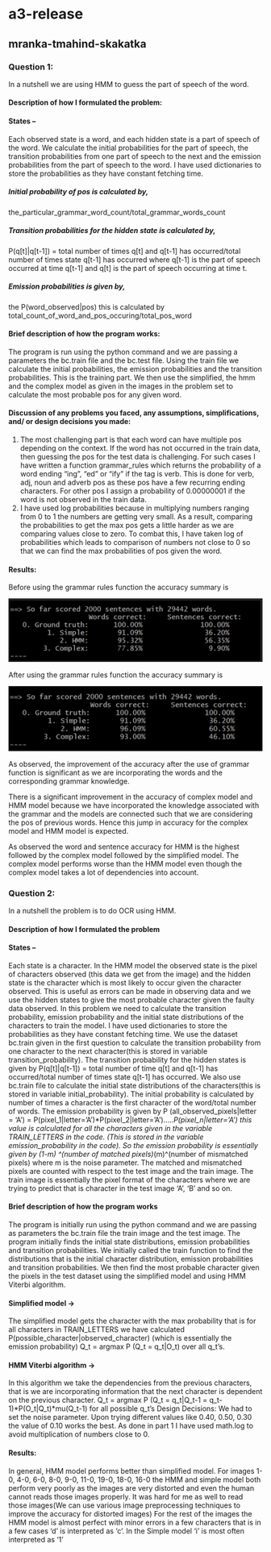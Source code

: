 # a3-release
## mranka-tmahind-skakatka

### Question 1:
In a nutshell we are using HMM to guess the part of speech of the word.
#### Description of how I formulated the problem:
#### States – 
Each observed state is a word, and each hidden state is a part of speech of the word. We calculate the initial probabilities for the part of speech, the transition probabilities from one part of speech to the next and the emission probabilities from the part of speech to the word.
I have used dictionaries to store the probabilities as they have constant fetching time.
##### Initial probability of pos is calculated by,
the_particular_grammar_word_count/total_grammar_words_count
##### Transition probabilities for the hidden state is calculated by,
P(q[t]|q[t-1]) = total number of times q[t] and q[t-1] has occurred/total number of times state q[t-1] has occurred where q[t-1] is the part of speech occurred at time q[t-1] and q[t] is the part of speech occurring at time t.
##### Emission probabilities is given by, 
the P(word_observed|pos) this is calculated by total_count_of_word_and_pos_occuring/total_pos_word
#### Brief description of how the program works:
The program is run using the python command and we are passing a parameters the bc.train file and the bc.test file. Using the train file we calculate the initial probabilities, the emission probabilities and the transition probabilities. This is the training part.
We then use the simplified, the hmm and the complex model as given in the images in the problem set to calculate the most probable pos for any given word.
#### Discussion of any problems you faced, any assumptions, simplifications, and/ or design decisions you made:
1.	The most challenging part is that each word can have multiple pos depending on the context. If the word has not occurred in the train data, then guessing the pos for the test data is challenging. For such cases I have written a function grammar_rules which returns the probability of a word ending “ing”, “ed” or “ify” if the tag is verb. This is done for verb, adj, noun and adverb pos as these pos have a few recurring ending characters. For other pos I assign a probability of 0.00000001 if the word is not observed in the train data.
2.	I have used log probabilities because in multiplying numbers ranging from 0 to 1 the numbers are getting very small. As a result, comparing the probabilities to get the max pos gets a little harder as we are comparing values close to zero. To combat this, I have taken log of probabilities which leads to comparison of numbers not close to 0 so that we can find the max probabilities of pos given the word.

#### Results:
Before using the grammar rules function the accuracy summary is

![Alt text](SS_01_A3.png "Result 01")

After using the grammar rules function the accuracy summary is

![Alt text](SS_02_A3.png "Result 02")

As observed, the improvement of the accuracy after the use of grammar function is significant as we are incorporating the words and the corresponding grammar knowledge.

There is a significant improvement in the accuracy of complex model and HMM model because we have incorporated the knowledge associated with the grammar and the models are connected such that we are considering the pos of previous words. Hence this jump in accuracy for the complex model and HMM model is expected.

As observed the word and sentence accuracy for HMM is the highest followed by the complex model followed by the simplified model.
The complex model performs worse than the HMM model even though the complex model takes a lot of dependencies into account. 


### Question 2:
In a nutshell the problem is to do OCR using HMM.
#### Description of how I formulated the problem
#### States – 
Each state is a character. In the HMM model the observed state is the pixel of characters observed (this data we get from the image) and the hidden state is the character which is most likely to occur given the character observed. This is useful as errors can be made in observing data and we use the hidden states to give the most probable character given the faulty data observed.
In this problem we need to calculate the transition probability, emission probability and the initial state distributions of the characters to train the model.
I have used dictionaries to store the probabilities as they have constant fetching time.
We use the dataset bc.train given in the first question to calculate the transition probability from one character to the next character(this is stored in variable transition_probability). The transition probability for the hidden states is given by P(q[t]|q[t-1]) = total number of time q[t] and q[t-1] has occurred/total number of times state q[t-1] has occurred.
We also use bc.train file to calculate the initial state distributions of the characters(this is stored in variable initial_probability). The initial probability is calculated by number of times a character is the first character of the word/total number of words.
The emission probability is given by P (all_observed_pixels|letter = ‘A’) = P(pixel_1|letter=’A’)*P(pixel_2|letter=’A’)…..*P(pixel_n|letter=’A’)  this value is calculated for all the characters given in the variable TRAIN_LETTERS in the code. (This is stored in the variable emission_probability in the code).
So the emission probability is essentially given by (1-m) ^(number of matched pixels)*(m)^(number of mismatched pixels) where m is the noise parameter. The matched and mismatched pixels are counted with respect to the test image and the train image. The train image is essentially the pixel format of the characters where we are trying to predict that is character in the test image ‘A’, ‘B’ and so on.
#### Brief description of how the program works
The program is initially run using the python command and we are passing as parameters the bc.train file the train image and the test image.
The program initially finds the initial state distributions, emission probabilities and transition probabilities. We initially called the train function to find the distributions that is the initial character distribution, emission probabilities and transition probabilities.
We then find the most probable character given the pixels in the test dataset using the simplified model and using HMM Viterbi algorithm.
#### Simplified model -> 
The simplified model gets the character with the max probability that is for all characters in TRAIN_LETTERS we have calculated P(possible_character|observed_character) (which is essentially the emission probability)
Q_t = argmax P (Q_t = q_t|O_t) over all q_t’s.
#### HMM Viterbi algorithm -> 
In this algorithm we take the dependencies from the previous characters, that is we are incorporating information that the next character is dependent on the previous character.
Q_t = argmax P (Q_t = q_t|Q_t-1 = q_t-1)*P(O_t|Q_t)*mu(Q_t-1) for all possible q_t’s
Design Decisions:  We had to set the noise parameter. Upon trying different values like 0.40, 0.50, 0.30 the value of 0.10 works the best.
As done in part 1 I have used math.log to avoid multiplication of numbers close to 0.
#### Results:
In general, HMM model performs better than simplified model.
For images 1-0, 4-0, 6-0, 8-0, 9-0, 11-0, 19-0, 18-0, 16-0 the HMM and simple model both perform very poorly as the images are very distorted and even the human cannot reads those images properly. It was hard for me as well to read those images(We can use various image preprocessing techniques to improve the accuracy for distorted images)
For the rest of the images the HMM model is almost perfect with minor errors in a few characters that is in a few cases ‘d’ is interpreted as ‘c’. In the Simple model ‘i’ is most often interpreted as ‘1’

